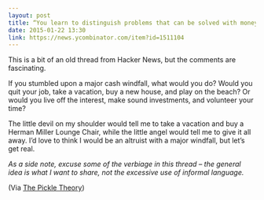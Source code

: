 ```yaml
---
layout: post
title: “You learn to distinguish problems that can be solved with money from those that can’t.”
date: 2015-01-22 13:30
link: https://news.ycombinator.com/item?id=1511104
---
```

 
This is a bit of an old thread from Hacker News, but the comments are fascinating.
 
If you stumbled upon a major cash windfall, what would you do? Would you quit your job, take a vacation, buy a new house, and play on the beach? Or would you live off the interest, make sound investments, and volunteer your time?
 
The little devil on my shoulder would tell me to take a vacation and buy a Herman Miller Lounge Chair, while the little angel would tell me to give it all away. I’d love to think I would be an altruist with a major windfall, but let’s get real.
 
*As a side note, excuse some of the verbiage in this thread – the general idea is what I want to share, not the excessive use of informal language.*
 
(Via [The Pickle Theory]( http://pickletheory.com/292/fuck-money/))